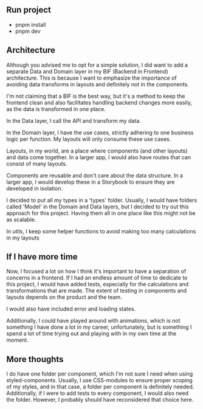 ## Run project

- pnpm install
- pnpm dev

## Architecture

Although you advised me to opt for a simple solution, I did want to add a separate Data and Domain layer in my BIF (Backend in Frontend) architecture. This is because I want to emphasize the importance of avoiding data transforms in layouts and definitely not in the components.

I'm not claiming that a BIF is the best way, but it's a method to keep the frontend clean and also facilitates handling backend changes more easily, as the data is transformed in one place.

In the Data layer, I call the API and transform my data.

In the Domain layer, I have the use cases, strictly adhering to one business logic per function. My layouts will only consume these use cases.

Layouts, in my world, are a place where components (and other layouts) and data come together. In a larger app, I would also have routes that can consist of many layouts.

Components are reusable and don't care about the data structure. In a larger app, I would develop these in a Storybook to ensure they are developed in isolation.

I decided to put all my types in a 'types' folder. Usually, I would have folders called 'Model' in the Domain and Data layers, but I decided to try out this approach for this project. Having them all in one place like this might not be as scalable.

In utils, I keep some helper functions to avoid making too many calculations in my layouts

## If I have more time

Now, I focused a lot on how I think it's important to have a separation of concerns in a frontend. If I had an endless amount of time to dedicate to this project, I would have added tests, especially for the calculations and transformations that are made. The extent of testing in components and layouts depends on the product and the team.

I would also have included error and loading states.

Additionally, I could have played around with animations, which is not something I have done a lot in my career, unfortunately, but is something I spend a lot of time trying out and playing with in my own time at the moment.

## More thoughts

I do have one folder per component, which I'm not sure I need when using styled-components. Usually, I use CSS-modules to ensure proper scoping of my styles, and in that case, a folder per component is definitely needed. Additionally, if I were to add tests to every component, I would also need the folder. However, I probably should have reconsidered that choice here.
